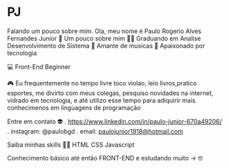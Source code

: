 # PJ
Falando um pouco sobre mim. 
Ola, meu nome é Paulo Rogerio Alves Fernandes Junior 👋
Um pouco sobre mim
👨‍🎓 Graduando em Analise Desenvolvimento de Sistema 
🎸 Amante de musicas 
🖤 Apaixonado por tecnologia 

💻 Front-End Beginner

🎮 Eu frequentemente no tempo livre toco violao, leio livros,pratico esportes, me divirto com meus colegas, pesquiso novidades na internet, vidrado em tecnologia, e até utilizo esse tempo para adiquirir mais conhecimenos em linguagens de programação

Entre em contato 👽
. https://www.linkedin.com/in/paulo-junior-670a49206/
. instagram: @paulobgd
. email: paulojunior1918@hotmail.com

Saiba minhas skills 🐱‍👤
HTML
CSS
Javascript

Conhecimento básico até então
FRONT-END e estudando muito  -> 🤓  
